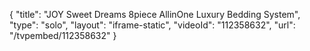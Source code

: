 {
    "title": "JOY Sweet Dreams 8piece AllinOne Luxury Bedding System",
    "type": "solo",
    "layout": "iframe-static",
    "videoId": "112358632",
    "url": "\/tvpembed\/112358632"
}